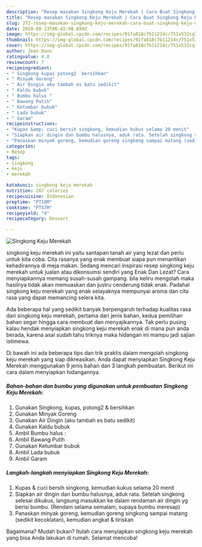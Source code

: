 ```yaml
---
description: "Resep masakan Singkong Keju Merekah | Cara Buat Singkong Keju Merekah Yang Enak dan Simpel"
title: "Resep masakan Singkong Keju Merekah | Cara Buat Singkong Keju Merekah Yang Enak dan Simpel"
slug: 272-resep-masakan-singkong-keju-merekah-cara-buat-singkong-keju-merekah-yang-enak-dan-simpel
date: 2020-08-13T06:42:08.699Z
image: https://img-global.cpcdn.com/recipes/91fa818c7b11214c/751x532cq70/singkong-keju-merekah-foto-resep-utama.jpg
thumbnail: https://img-global.cpcdn.com/recipes/91fa818c7b11214c/751x532cq70/singkong-keju-merekah-foto-resep-utama.jpg
cover: https://img-global.cpcdn.com/recipes/91fa818c7b11214c/751x532cq70/singkong-keju-merekah-foto-resep-utama.jpg
author: Jean Dunn
ratingvalue: 4.8
reviewcount: 7
recipeingredient:
- " Singkong kupas potong2  bersihkan"
- " Minyak Goreng"
- " Air Dingin aku tambah es batu sedikit"
- " Kaldu bubuk"
- " Bumbu halus "
- " Bawang Putih"
- " Ketumbar bubuk"
- " Lada bubuk"
- " Garam"
recipeinstructions:
- "Kupas &amp; cuci bersih singkong, kemudian kukus selama 20 menit"
- "Siapkan air dingin dan bumbu halusnya, aduk rata. Setelah singkong selesai dikukus, langsung masukkan ke dalam rendaman air dingin yg berisi bumbu. (Rendam selama semalam, supaya bumbu meresap)"
- "Panaskan minyak goreng, kemudian goreng singkong sampai matang (sedikit kecoklatan), kemudian angkat &amp; tiriskan"
categories:
- Resep
tags:
- singkong
- keju
- merekah

katakunci: singkong keju merekah 
nutrition: 287 calories
recipecuisine: Indonesian
preptime: "PT18M"
cooktime: "PT57M"
recipeyield: "4"
recipecategory: Dessert

---
```



![Singkong Keju Merekah](https://img-global.cpcdn.com/recipes/91fa818c7b11214c/751x532cq70/singkong-keju-merekah-foto-resep-utama.jpg)


singkong keju merekah ini yaitu santapan tanah air yang lezat dan perlu untuk kita coba. Cita rasanya yang enak membuat siapa pun menantikan kehadirannya di meja makan.
Sedang mencari inspirasi resep singkong keju merekah untuk jualan atau dikonsumsi sendiri yang Enak Dan Lezat? Cara menyiapkannya memang susah-susah gampang. bila keliru mengolah maka hasilnya tidak akan memuaskan dan justru cenderung tidak enak. Padahal singkong keju merekah yang enak selayaknya mempunyai aroma dan cita rasa yang dapat memancing selera kita.



Ada beberapa hal yang sedikit banyak berpengaruh terhadap kualitas rasa dari singkong keju merekah, pertama dari jenis bahan, kedua pemilihan bahan segar hingga cara membuat dan menyajikannya. Tak perlu pusing kalau hendak menyiapkan singkong keju merekah enak di mana pun anda berada, karena asal sudah tahu triknya maka hidangan ini mampu jadi sajian istimewa.


Di bawah ini ada beberapa tips dan trik praktis dalam mengolah singkong keju merekah yang siap dikreasikan. Anda dapat menyiapkan Singkong Keju Merekah menggunakan 9 jenis bahan dan 3 langkah pembuatan. Berikut ini cara dalam menyiapkan hidangannya.

<!--inarticleads1-->

##### Bahan-bahan dan bumbu yang digunakan untuk pembuatan Singkong Keju Merekah:

1. Gunakan  Singkong, kupas, potong2 &amp; bersihkan
1. Gunakan  Minyak Goreng
1. Gunakan  Air Dingin (aku tambah es batu sedikit)
1. Gunakan  Kaldu bubuk
1. Ambil  Bumbu halus :
1. Ambil  Bawang Putih
1. Gunakan  Ketumbar bubuk
1. Ambil  Lada bubuk
1. Ambil  Garam




<!--inarticleads2-->

##### Langkah-langkah menyiapkan Singkong Keju Merekah:

1. Kupas &amp; cuci bersih singkong, kemudian kukus selama 20 menit
1. Siapkan air dingin dan bumbu halusnya, aduk rata. Setelah singkong selesai dikukus, langsung masukkan ke dalam rendaman air dingin yg berisi bumbu. (Rendam selama semalam, supaya bumbu meresap)
1. Panaskan minyak goreng, kemudian goreng singkong sampai matang (sedikit kecoklatan), kemudian angkat &amp; tiriskan




Bagaimana? Mudah bukan? Itulah cara menyiapkan singkong keju merekah yang bisa Anda lakukan di rumah. Selamat mencoba!
